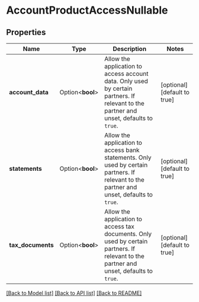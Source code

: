 # AccountProductAccessNullable

## Properties

Name | Type | Description | Notes
------------ | ------------- | ------------- | -------------
**account_data** | Option<**bool**> | Allow the application to access account data. Only used by certain partners. If relevant to the partner and unset, defaults to `true`. | [optional][default to true]
**statements** | Option<**bool**> | Allow the application to access bank statements. Only used by certain partners. If relevant to the partner and unset, defaults to `true`. | [optional][default to true]
**tax_documents** | Option<**bool**> | Allow the application to access tax documents. Only used by certain partners. If relevant to the partner and unset, defaults to `true`. | [optional][default to true]

[[Back to Model list]](../README.md#documentation-for-models) [[Back to API list]](../README.md#documentation-for-api-endpoints) [[Back to README]](../README.md)


